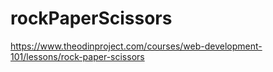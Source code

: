 # rockPaperScissors
https://www.theodinproject.com/courses/web-development-101/lessons/rock-paper-scissors
